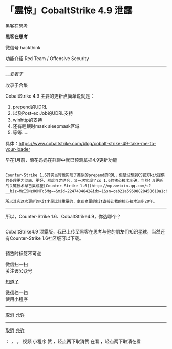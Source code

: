 #  「震惊」CobaltStrike 4.9 泄露

[ 黑客在思考 ](javascript:void\(0\);)

**黑客在思考** ![]()

微信号 hackthink

功能介绍 Red Team / Offensive Security

____

___发表于_

收录于合集

CobaltStrike 4.9 主要的更新点简单说就是：

  1. prepend的UDRL
  2. 以及Post-ex Job的UDRL支持
  3. winhttp的支持
  4. 还有睡眠时mask sleepmask区域
  5. 等等.....

具体：https://www.cobaltstrike.com/blog/cobalt-strike-49-take-me-to-your-loader

早在1月前，菊花妈妈在群聊中就已预测拿捏4.9更新功能

![]()  

    Counter-Strike 1.6其实当时也实现了类似的prepend的RDL，但是没想到CS官方kit提供的处理更为彻底、更好，然后与之结合，又一次实现了cs 1.6的核心技术突破，当然4.9更新的关键技术早已集成至[Counter-Strike 1.6](http://mp.weixin.qq.com/s?__biz=MzI5NzU0MTc5Mg==&mid=2247484842&idx=1&sn=cab21a59698828458618a1cbef757960&chksm=ecb2cc65dbc54573179a60a1d25189c97bccce1c7fdd2b7d33cd8eb3021dd7e92901f2957b81&scene=21#wechat_redirect)。

    所以其实这次更新的Kit才是比较重要的，拿到老歪的kit直接让我的核心技术进步20年。  

  

* * *

所以，Counter-Strike 1.6、CobaltStrike4.9，你选哪个？

![]()  
![]()  

CobaltStrike4.9 泄露版，我已上传至黑客在思考与他的朋友们知识星球，当然还有Counter-Strike 1.6社区版可以下载。

![]()

  

预览时标签不可点

微信扫一扫  
关注该公众号

[知道了](javascript:;)

微信扫一扫  
使用小程序

****

[取消](javascript:void\(0\);) [允许](javascript:void\(0\);)

****

[取消](javascript:void\(0\);) [允许](javascript:void\(0\);)

： ， 。   视频 小程序 赞 ，轻点两下取消赞 在看 ，轻点两下取消在看

